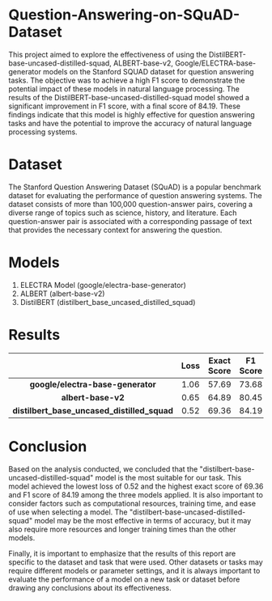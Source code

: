 # Question-Answering-on-SQuAD-Dataset
This project aimed to explore the effectiveness of using the DistilBERT-base-uncased-distilled-squad, ALBERT-base-v2, Google/ELECTRA-base-generator models on the Stanford SQUAD dataset for question answering tasks. The objective was to achieve a high F1 score to demonstrate the potential impact of these models in natural language processing. The results of the DistilBERT-base-uncased-distilled-squad model showed a significant improvement in F1 score, with a final score of 84.19. These findings indicate that this model is highly effective for question answering tasks and have the potential to improve the accuracy of natural language processing systems.

# Dataset
The Stanford Question Answering Dataset (SQuAD) is a popular benchmark dataset for evaluating the performance of question answering systems. The dataset consists of more than 100,000 question-answer pairs, covering a diverse range of topics such as science, history, and literature. Each question-answer pair is associated with a corresponding passage of text that provides the necessary context for answering the question.

# Models
1. ELECTRA Model (google/electra-base-generator)
2. ALBERT (albert-base-v2)
3. DistilBERT (distilbert_base_uncased_distilled_squad)

# Results
|                                             | Loss | Exact Score | F1 Score |
| :------------------------------------------:| :---:| :----------:| :-------:|
|      **google/electra-base-generator**      | 1.06 |    57.69    |   73.68  |
|              **albert-base-v2**             | 0.65 |    64.89    |   80.45  |
| **distilbert_base_uncased_distilled_squad** | 0.52 |    69.36    |   84.19  |

# Conclusion
Based on the analysis conducted, we concluded that the "distilbert-base-uncased-distilled-squad" model is the most suitable for our task. This model achieved the lowest loss of 0.52 and the highest exact score of 69.36 and F1 score of 84.19 among the three models applied. It is also important to consider factors such as computational resources, training time, and ease of use when selecting a model. The "distilbert-base-uncased-distilled-squad" model may be the most effective in terms of accuracy, but it may also require more resources and longer training times than the other models.

Finally, it is important to emphasize that the results of this report are specific to the dataset and task that were used. Other datasets or tasks may require different models or parameter settings, and it is always important to evaluate the performance of a model on a new task or dataset before drawing any conclusions about its effectiveness.
